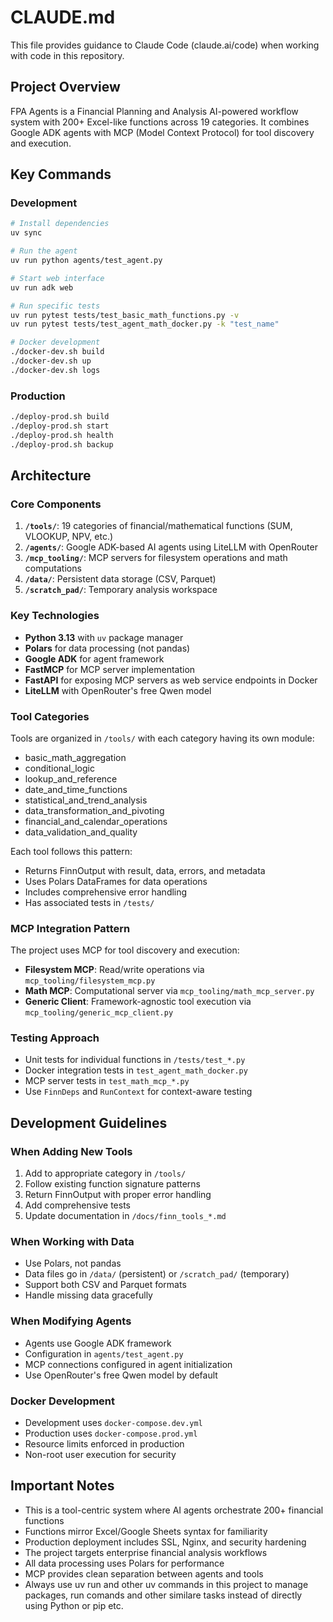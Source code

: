# CLAUDE.md

This file provides guidance to Claude Code (claude.ai/code) when working with code in this repository.

## Project Overview

FPA Agents is a Financial Planning and Analysis AI-powered workflow system with 200+ Excel-like functions across 19 categories. It combines Google ADK agents with MCP (Model Context Protocol) for tool discovery and execution.

## Key Commands

### Development
```bash
# Install dependencies
uv sync

# Run the agent
uv run python agents/test_agent.py

# Start web interface
uv run adk web

# Run specific tests
uv run pytest tests/test_basic_math_functions.py -v
uv run pytest tests/test_agent_math_docker.py -k "test_name"

# Docker development
./docker-dev.sh build
./docker-dev.sh up
./docker-dev.sh logs
```

### Production
```bash
./deploy-prod.sh build
./deploy-prod.sh start
./deploy-prod.sh health
./deploy-prod.sh backup
```

## Architecture

### Core Components
1. **`/tools/`**: 19 categories of financial/mathematical functions (SUM, VLOOKUP, NPV, etc.)
2. **`/agents/`**: Google ADK-based AI agents using LiteLLM with OpenRouter
3. **`/mcp_tooling/`**: MCP servers for filesystem operations and math computations
4. **`/data/`**: Persistent data storage (CSV, Parquet)
5. **`/scratch_pad/`**: Temporary analysis workspace

### Key Technologies
- **Python 3.13** with `uv` package manager
- **Polars** for data processing (not pandas)
- **Google ADK** for agent framework
- **FastMCP** for MCP server implementation
- **FastAPI** for exposing MCP servers as web service endpoints in Docker
- **LiteLLM** with OpenRouter's free Qwen model

### Tool Categories
Tools are organized in `/tools/` with each category having its own module:
- basic_math_aggregation
- conditional_logic
- lookup_and_reference
- date_and_time_functions
- statistical_and_trend_analysis
- data_transformation_and_pivoting
- financial_and_calendar_operations
- data_validation_and_quality

Each tool follows this pattern:
- Returns FinnOutput with result, data, errors, and metadata
- Uses Polars DataFrames for data operations
- Includes comprehensive error handling
- Has associated tests in `/tests/`

### MCP Integration Pattern
The project uses MCP for tool discovery and execution:
- **Filesystem MCP**: Read/write operations via `mcp_tooling/filesystem_mcp.py`
- **Math MCP**: Computational server via `mcp_tooling/math_mcp_server.py`
- **Generic Client**: Framework-agnostic tool execution via `mcp_tooling/generic_mcp_client.py`

### Testing Approach
- Unit tests for individual functions in `/tests/test_*.py`
- Docker integration tests in `test_agent_math_docker.py`
- MCP server tests in `test_math_mcp_*.py`
- Use `FinnDeps` and `RunContext` for context-aware testing

## Development Guidelines

### When Adding New Tools
1. Add to appropriate category in `/tools/`
2. Follow existing function signature patterns
3. Return FinnOutput with proper error handling
4. Add comprehensive tests
5. Update documentation in `/docs/finn_tools_*.md`

### When Working with Data
- Use Polars, not pandas
- Data files go in `/data/` (persistent) or `/scratch_pad/` (temporary)
- Support both CSV and Parquet formats
- Handle missing data gracefully

### When Modifying Agents
- Agents use Google ADK framework
- Configuration in `agents/test_agent.py`
- MCP connections configured in agent initialization
- Use OpenRouter's free Qwen model by default

### Docker Development
- Development uses `docker-compose.dev.yml`
- Production uses `docker-compose.prod.yml`
- Resource limits enforced in production
- Non-root user execution for security

## Important Notes

- This is a tool-centric system where AI agents orchestrate 200+ financial functions
- Functions mirror Excel/Google Sheets syntax for familiarity
- Production deployment includes SSL, Nginx, and security hardening
- The project targets enterprise financial analysis workflows
- All data processing uses Polars for performance
- MCP provides clean separation between agents and tools
- Always use uv run and other uv commands in this project to manage packages, run comands and other similare tasks instead of directly using Python or pip etc.
